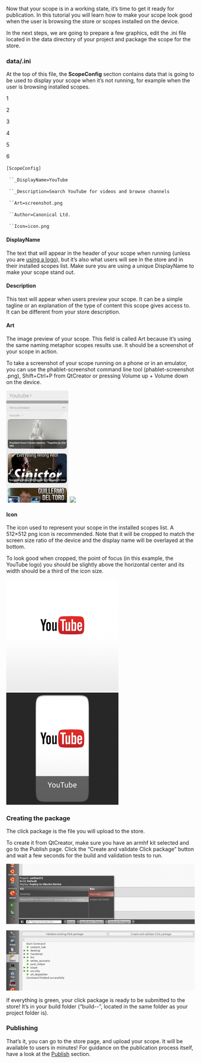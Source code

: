 





Now that your scope is in a working state, it’s time to get it ready for
publication. In this tutorial you will learn how to make your scope look good
when the user is browsing the store or scopes installed on the device.

In the next steps, we are going to prepare a few graphics, edit the
<scope>.ini file located in the data directory of your project and package the
scope for the store.

### data/<scope>.ini

At the top of this file, the **ScopeConfig** section contains data that is
going to be used to display your scope when it’s not running, for example when
the user is browsing installed scopes.

1

2

3

4

5

6

`[ScopeConfig]`

` ``_DisplayName=YouTube`

` ``_Description=Search YouTube for videos and browse channels`

` ``Art=screenshot.png`

` ``Author=Canonical Ltd.`

` ``Icon=icon.png`

#### DisplayName

The text that will appear in the header of your scope when running (unless you
are [using a logo](../guides/scopes-customization-branding.md)),
but it’s also what users will see in the store and in their installed scopes
list. Make sure you are using a unique DisplayName to make your scope stand
out.

#### Description

This text will appear when users preview your scope. It can be a simple
tagline or an explanation of the type of content this scope gives access to.
It can be different from your store description.

#### Art

The image preview of your scope. This field is called Art because it’s using
the same naming metaphor scopes results use. It should be a screenshot of your
scope in action.

To take a screenshot of your scope running on a phone or in an emulator, you
can use the phablet-screenshot command line tool (phablet-screenshot
<filename>.png), Shift+Ctrl+P from QtCreator or pressing Volume up + Volume
down on the device.

![](../../../media/602d58b6-31d2-4702-ab9a-9260ff351b15-cms_page_media/147/screenshot-166x300.jpg)
![](../../../media/ca8f46d9-cbdf-4bfc-ab42-f0ef6a9f24b3-cms_page_media/147/scope_prev-180x300.png)

#### Icon

The icon used to represent your scope in the installed scopes list. A 512×512
png icon is recommended. Note that it will be cropped to match the screen size
ratio of the device and the display name will be overlayed at the bottom.

To look good when cropped, the point of focus (in this example, the YouTube
logo) you should be slightly above the horizontal center and its width should
be a third of the icon size.

![](../../../media/6f70b338-8bfc-43da-8d8c-0c2f99c7c1e9-cms_page_media/147/yt-1-300x300.png) ![](../../../media/733e8c76-1c9e-409c-bcf4-aeb005e40c43-cms_page_media/147/yt-2-300x300.png)

### Creating the package

The click package is the file you will upload to the store.

To create it from QtCreator, make sure you have an armhf kit selected and go
to the Publish page. Click the “Create and validate Click package” button and
wait a few seconds for the build and validation tests to run.

![](../../../media/88e7beb0-b371-45a2-9322-044255d9d22b-cms_page_media/147/Screenshot-from-2014-11-26-1-700x223.png)

![](../../../media/0f797ce9-16f3-426f-bcbc-0d92b0025018-cms_page_media/147/Screenshot-from-2014-11-26-2-700x223.png)

If everything is green, your click package is ready to be submitted to the
store! It’s in your build folder (“build-<kit name>-<project name>”, located
in the same folder as your project folder is).

### Publishing

That’s it, you can go to the store page, and upload your scope. It will be
available to users in minutes! For guidance on the publication process itself,
have a look at the [Publish](/en/publish/) section.





